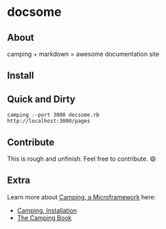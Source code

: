 # docsome

## About

camping + markdown = awesome documentation site

## Install

## Quick and Dirty

    camping --port 3000 docsome.rb
    http://localhost:3000/pages

## Contribute

This is rough and unfinish. Feel free to contribute. :smile:

## Extra

Learn more about [Camping, a Microframework](http://camping.io/) here:
* [Camping, Installation](http://camping.io/Installation)
* [The Camping Book](http://camping.io/The-Camping-Book)